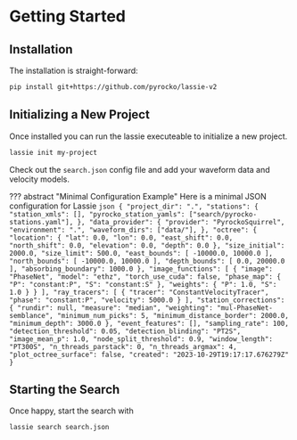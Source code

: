 # Getting Started

## Installation

The installation is straight-forward:

```sh title="From GitHub"
pip install git+https://github.com/pyrocko/lassie-v2
```

## Initializing a New Project

Once installed you can run the lassie executeable to initialize a new project.

```sh title="Initialize new Project"
lassie init my-project
```

Check out the `search.json` config file and add your waveform data and velocity models.

??? abstract "Minimal Configuration Example"
    Here is a minimal JSON configuration for Lassie
    ```json
    {
    "project_dir": ".",
    "stations": {
        "station_xmls": [],
        "pyrocko_station_yamls": ["search/pyrocko-stations.yaml"],
    },
    "data_provider": {
        "provider": "PyrockoSquirrel",
        "environment": ".",
        "waveform_dirs": ["data/"],
    },
    "octree": {
        "location": {
        "lat": 0.0,
        "lon": 0.0,
        "east_shift": 0.0,
        "north_shift": 0.0,
        "elevation": 0.0,
        "depth": 0.0
        },
        "size_initial": 2000.0,
        "size_limit": 500.0,
        "east_bounds": [
        -10000.0,
        10000.0
        ],
        "north_bounds": [
        -10000.0,
        10000.0
        ],
        "depth_bounds": [
        0.0,
        20000.0
        ],
        "absorbing_boundary": 1000.0
    },
    "image_functions": [
        {
        "image": "PhaseNet",
        "model": "ethz",
        "torch_use_cuda": false,
        "phase_map": {
            "P": "constant:P",
            "S": "constant:S"
        },
        "weights": {
            "P": 1.0,
            "S": 1.0
        }
        }
    ],
    "ray_tracers": [
        {
        "tracer": "ConstantVelocityTracer",
        "phase": "constant:P",
        "velocity": 5000.0
        }
    ],
    "station_corrections": {
        "rundir": null,
        "measure": "median",
        "weighting": "mul-PhaseNet-semblance",
        "minimum_num_picks": 5,
        "minimum_distance_border": 2000.0,
        "minimum_depth": 3000.0
    },
    "event_features": [],
    "sampling_rate": 100,
    "detection_threshold": 0.05,
    "detection_blinding": "PT2S",
    "image_mean_p": 1.0,
    "node_split_threshold": 0.9,
    "window_length": "PT300S",
    "n_threads_parstack": 0,
    "n_threads_argmax": 4,
    "plot_octree_surface": false,
    "created": "2023-10-29T19:17:17.676279Z"
    }
    ```


## Starting the Search
Once happy, start the search with

```sh title="Start earthquake detection"
lassie search search.json
```
